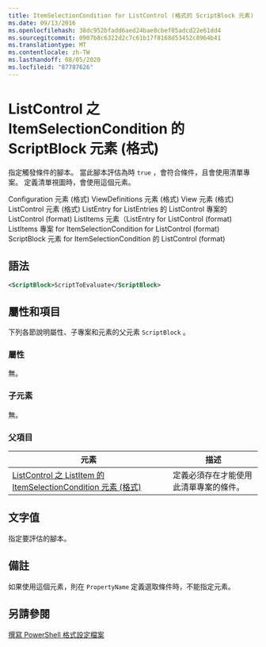 ```yaml
---
title: ItemSelectionCondition for ListControl (格式的 ScriptBlock 元素) |Microsoft Docs
ms.date: 09/13/2016
ms.openlocfilehash: 38dc952bfadd6aed24bae8cbef05adcd22e61dd4
ms.sourcegitcommit: 0907b8c6322d2c7c61b17f8168d53452c8964b41
ms.translationtype: MT
ms.contentlocale: zh-TW
ms.lasthandoff: 08/05/2020
ms.locfileid: "87787626"
---
```

# <a name="scriptblock-element-for-itemselectioncondition-for-listcontrol-format"></a>ListControl 之 ItemSelectionCondition 的 ScriptBlock 元素 (格式)

指定觸發條件的腳本。 當此腳本評估為時 `true` ，會符合條件，且會使用清單專案。 定義清單視圖時，會使用這個元素。

Configuration 元素 (格式) ViewDefinitions 元素 (格式) View 元素 (格式) ListControl 元素 (格式) ListEntry for ListEntries 的 ListControl 專案的 ListControl (format) ListItems 元素（ListEntry for ListControl (format) ListItems 專案 for ItemSelectionCondition for ListControl (format) ScriptBlock 元素 for ItemSelectionCondition 的 ListControl (format) 

## <a name="syntax"></a>語法

```xml
<ScriptBlock>ScriptToEvaluate</ScriptBlock>
```

## <a name="attributes-and-elements"></a>屬性和項目

下列各節說明屬性、子專案和元素的父元素 `ScriptBlock` 。

### <a name="attributes"></a>屬性

無。

### <a name="child-elements"></a>子元素

無。

### <a name="parent-elements"></a>父項目

|元素|描述|
|-------------|-----------------|
|[ListControl 之 ListItem 的 ItemSelectionCondition 元素 (格式)](./itemselectioncondition-element-for-listitem-for-listcontrol-format.md)|定義必須存在才能使用此清單專案的條件。|

## <a name="text-value"></a>文字值

指定要評估的腳本。

## <a name="remarks"></a>備註

如果使用這個元素，則在 `PropertyName` 定義選取條件時，不能指定元素。

## <a name="see-also"></a>另請參閱

[撰寫 PowerShell 格式設定檔案](./writing-a-powershell-formatting-file.md)
